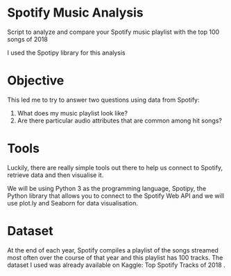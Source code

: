# Spotify Music Analysis
Script to analyze and compare your Spotify music playlist with the top 100 songs of 2018

I used the Spotipy library for this analysis

<h1>Objective</h1>
This led me to try to answer two questions using data from Spotify:
<ol>
  <li>What does my music playlist look like?</li>
  <li>Are there particular audio attributes that are common among hit songs?</li>
</ol>

<h1>Tools</h1>
Luckily, there are really simple tools out there to help us connect to Spotify, retrieve data and then visualise it.

We will be using Python 3 as the programming language, Spotipy, the Python library that allows you to connect to the Spotify Web API and we will use plot.ly and Seaborn for data visualisation.

<h1>Dataset</h1>
At the end of each year, Spotify compiles a playlist of the songs streamed most often over the course of that year and this playlist has 100 tracks. The dataset I used was already available on Kaggle: Top Spotify Tracks of 2018 .
